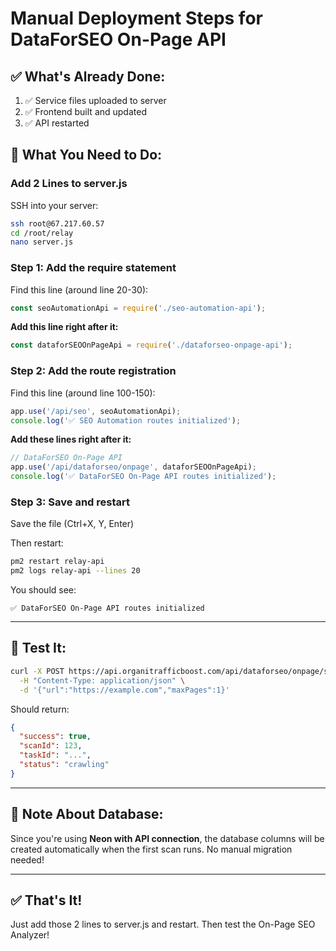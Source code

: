 # Manual Deployment Steps for DataForSEO On-Page API

## ✅ **What's Already Done:**

1. ✅ Service files uploaded to server
2. ✅ Frontend built and updated
3. ✅ API restarted

## 🔧 **What You Need to Do:**

### **Add 2 Lines to server.js**

SSH into your server:
```bash
ssh root@67.217.60.57
cd /root/relay
nano server.js
```

### **Step 1: Add the require statement**

Find this line (around line 20-30):
```javascript
const seoAutomationApi = require('./seo-automation-api');
```

**Add this line right after it:**
```javascript
const dataforSEOOnPageApi = require('./dataforseo-onpage-api');
```

### **Step 2: Add the route registration**

Find this line (around line 100-150):
```javascript
app.use('/api/seo', seoAutomationApi);
console.log('✅ SEO Automation routes initialized');
```

**Add these lines right after it:**
```javascript
// DataForSEO On-Page API
app.use('/api/dataforseo/onpage', dataforSEOOnPageApi);
console.log('✅ DataForSEO On-Page API routes initialized');
```

### **Step 3: Save and restart**

Save the file (Ctrl+X, Y, Enter)

Then restart:
```bash
pm2 restart relay-api
pm2 logs relay-api --lines 20
```

You should see:
```
✅ DataForSEO On-Page API routes initialized
```

---

## 🧪 **Test It:**

```bash
curl -X POST https://api.organitrafficboost.com/api/dataforseo/onpage/scan \
  -H "Content-Type: application/json" \
  -d '{"url":"https://example.com","maxPages":1}'
```

Should return:
```json
{
  "success": true,
  "scanId": 123,
  "taskId": "...",
  "status": "crawling"
}
```

---

## 📝 **Note About Database:**

Since you're using **Neon with API connection**, the database columns will be created automatically when the first scan runs. No manual migration needed!

---

## ✅ **That's It!**

Just add those 2 lines to server.js and restart. Then test the On-Page SEO Analyzer!
